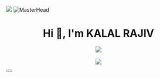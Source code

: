   <img src="https://user-images.githubusercontent.com/74038190/212284100-561aa473-3905-4a80-b561-0d28506553ee.gif"></img>
![MasterHead](https://www.digitalsolutionservices.com/img/services/web%20development.gif)
<h1 align="center">Hi 👋, I'm KALAL RAJIV</h1>

<p align="center">
  <img src="terminal.gif"></img><br>
  <imag src="[![Ashutosh's github activity graph](https://github-readme-activity-graph.vercel.app/graph?username=kalalrajiv0169&bg_color=403f40&color=bdb7bd&line=7a7a7a&point=2662d9&area=true&hide_border=true"></imag><br>
  <img src="https://user-images.githubusercontent.com/74038190/212284100-561aa473-3905-4a80-b561-0d28506553ee.gif"></img>
  <div class="group relative">
  <button>
